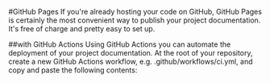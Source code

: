 #GitHub Pages
If you're already hosting your code on GitHub, GitHub Pages is certainly the most convenient way to publish your project documentation. It's free of charge and pretty easy to set up.

##with GitHub Actions
Using GitHub Actions you can automate the deployment of your project documentation. At the root of your repository, create a new GitHub Actions workflow, e.g. .github/workflows/ci.yml, and copy and paste the following contents: